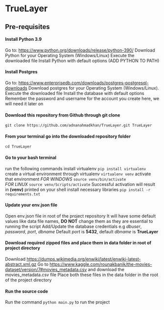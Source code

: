 # TrueLayer

## Pre-requisites

#### Install Python 3.9
Go to: https://www.python.org/downloads/release/python-390/
Download Python for your Operating System (Windows/Linux)
Execute the downloaded file
Install Python with default options (ADD PYTHON TO PATH)

#### Install Postgres
Go to: https://www.enterprisedb.com/downloads/postgres-postgresql-downloads
Download postgres for your Operating System (Windows/Linux). 
Execute the downloaded file
Install the database with default options
Remember the password and username for the account you create here, we will need it later on

#### Download this repository from Github through git clone
`git clone https://github.com/adnanahmadkhan/TrueLayer.git TrueLayer`

#### From your terminal go into the downloaded repository folder
`cd TrueLayer`

#### Go to your bash terminal
run the following commands 
install virtualenv `pip install virtualenv`
create a virtual environment through virtualenv `virtualenv venv`
activate that environment 
	*FOR WINDOWS* `source venv/bin/activate`  
	*FOR LINUX*  `source venv/Scripts/activate`
	Successful activation will result in **(venv)** printed on your shell
install necessary libraries `pip install -r requirements.txt`


#### Update your env.json file
Open env.json file in root of the project repository
It will have some default values like data file names, **DO NOT** change them as they are essential to running the script
Add/Update the database credentials e.g _dbuser_, _password_, _port_, _dbname_
Default _port_ is **5432**, default _dbname_ is **TrueLayer**

#### Download required zipped files and place them in data folder in root of project directory
Download https://dumps.wikimedia.org/enwiki/latest/enwiki-latest-abstract.xml.gz
Go to https://www.kaggle.com/rounakbanik/the-movies-dataset/version/7#movies_metadata.csv and download the movies_metadata.csv file
Place both these files in the data folder in the root of the project directory

#### Run the source code
Run the command `python main.py` to run the project
